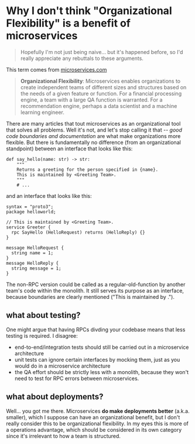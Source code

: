 
# Why I don't think "Organizational Flexibility" is a benefit of microservices

> Hopefully I'm not just being naive... but it's happened before, so I'd really appreciate any rebuttals to these arguments.

This term comes from [microservices.com](https://microservices.com)
> **Organizational Flexibility**: Microservices enables organizations to create independent teams of different sizes and structures based on the needs of a given feature or function. For a financial processing engine, a team with a large QA function is warranted. For a recommendation engine, perhaps a data scientist and a machine learning engineer. 

There are many articles that tout microservices as an organizational tool that solves all problems. Well it's not, and let's stop calling it that -- _good code boundaries and documentation_ are what make organizations more flexible. But there is fundamentally no difference (from an organizational standpoint) between an interface that looks like this:

```py3
def say_hello(name: str) -> str:
    """
    Returns a greeting for the person specified in {name}.
    This is maintained by <Greeting Team>.
    """
    # ...
```

and an interface that looks like this:

```proto3
syntax = "proto3";
package helloworld;

// This is maintained by <Greeting Team>.
service Greeter {
  rpc SayHello (HelloRequest) returns (HelloReply) {}
}

message HelloRequest {
  string name = 1;
}
message HelloReply {
  string message = 1;
}
```

The non-RPC version could be called as a regular-old-function by another team's code within the monolith. It still serves its purpose as an interface, because boundaries are clearly mentioned ("This is maintained by <Greeting Team>.").

## what about testing?
  
One might argue that having RPCs divding your codebase means that less testing is required. I disagree:

* end-to-end/integration tests should still be carried out in a microservice architecture
* unit tests can ignore certain interfaces by mocking them, just as you would do in a microservice architecture
* the QA effort should be strictly less with a monolith, because they won't need to test for RPC errors between microservices.

## what about deployments?
  
Well... you got me there. Microservices **do make deployments better** (a.k.a. smaller), which I suppose can have an organizational benefit, but I don't really consider this to be organizational flexibility. In my eyes this is more of a operations advantage, which should be considered in its own category since it's irrelevant to how a team is structured.
